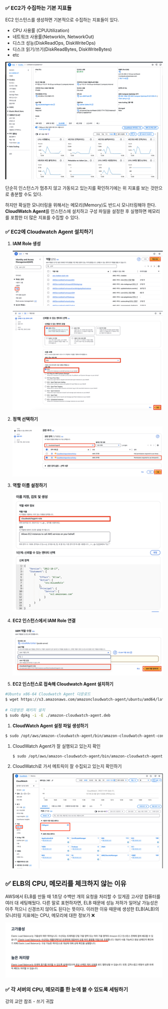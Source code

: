 ### ✅ EC2가 수집하는 기본 지표들

EC2 인스턴스를 생성하면 기본적으로 수집하는 지표들이 있다.

- CPU 사용률 (CPUUtilization)
- 네트워크 사용률(NetworkIn, NetworkOut)
- 디스크 성능(DiskReadOps, DiskWriteOps)
- 디스크 읽기/쓰기(DiskReadBytes, DiskWriteBytes)
- etc

![2-2.png](/images/2-2.png)

단순히 인스턴스가 멈추지 않고 가동되고 있는지를 확인하기에는 위 지표를 보는 것만으로 충분할 수도 있다.

하지만 확실한 모니터링을 위해서는 메모리(Memory)도 반드시 모니터링해야 한다. **CloudWatch Agent**를 인스턴스에 설치하고 구성 파일을 설정한 후 실행하면 메모리를 포함한 더 많은 지표를 수집할 수 있다.

### ✅ EC2에 Cloudwatch Agent 설치하기

1. **IAM Role 생성**
    
    ![2-3.png](/images/2-3.png)
    
    ![2-4.png](/images/2-4.png)
    
2. **정책 선택하기**
    
    ![2-5.png](/images/2-5.png)
    
3. **역할 이름 설정하기**
    
    ![2-6.png](/images/2-6.png)
    
4. **EC2 인스턴스에서 IAM Role 연결**
    
    ![2-7.png](/images/2-7.png)
    
5. **EC2 인스턴스로 접속해 Cloudwatch Agent 설치하기**

```bash
#Ubuntu x86-64 Cloudwatch Agent 다운로드
$ wget https://s3.amazonaws.com/amazoncloudwatch-agent/ubuntu/amd64/latest/amazon-cloudwatch-agent.deb

# 다운받은 패키지 설치
$ sudo dpkg -i -E ./amazon-cloudwatch-agent.deb
```

1. **CloudWatch Agent 설정 파일 생성하기**

```bash
$ sudo /opt/aws/amazon-cloudwatch-agent/bin/amazon-cloudwatch-agent-config-wizard
```

1. CloudWatch Agent가 잘 실행되고 있는지 확인
    
    ```bash
    $ sudo /opt/aws/amazon-cloudwatch-agent/bin/amazon-cloudwatch-agent-ctl -m ec2 -a status
    ```
    
2. CloudWatch로 가서 메트릭이 잘 수집되고 있는지 확인하기
    
    ![2-8.png](/images/2-8.png)
    

## ✅ ELB의 CPU, 메모리를 체크하지 않는 이유

AWS에서 ELB를 만들 때 1초당 수백만 개의 요청을 처리할 수 있게끔 고사양 컴퓨터를 여러 대 세팅해뒀다. 다른 말로 표현하자면, ELB 때문에 성능 저하가 일어날 가능성은 아주 적으니 신경쓰지 않아도 된다는 뜻이다. 이러한 이유 때문에 생성한 ELB(ALB)의 모니터링 지표에는 CPU, 메모리에 대한 정보가 ❌

![2-9.png](/images/2-9.png)

### ✅ 각 서버의 CPU, 메모리를 한  눈에 볼 수 있도록 세팅하기

강의 교안 참조 - 쓰기 귀찮
